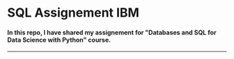 # SQL Assignement IBM


#### In this repo, I have shared my assignement for "Databases and SQL for Data Science with Python" course.
--------------------------------------------------------------------------------------------------------
